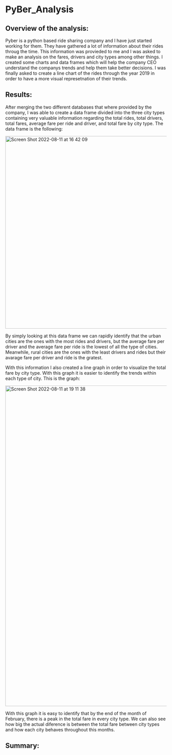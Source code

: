 # PyBer_Analysis

## Overview of the analysis:

Pyber is a python based ride sharing company and I have just started working for them. They have gathered a lot of information about their rides throug the time. This information was provieded to me and I was asked to make an analysis on the fares, drivers and city types among other things. I created some charts and data frames which will help the company CEO understand the companys trends and help them take better decisions. I was finally asked to create a line chart of the rides through the year 2019 in order to have a more visual represetnation of their trends.

## Results:

After merging the two different databases that where provided by the company, I was able to create a data frame divided into the three city types containing very valuable information regarding the total rides, total drivers, total fares, average fare per ride and driver, and total fare by city type. The data frame is the following:

<img width="602" alt="Screen Shot 2022-08-11 at 16 42 09" src="https://user-images.githubusercontent.com/108498940/184247435-5ffc920a-fb8a-49f4-af1c-bb4984791195.png">

By simply looking at this data frame we can rapidly identify that the urban cities are the ones with the most rides and drivers, but the average fare per driver and the average fare per ride is the lowest of all the type of cities. Meanwhile, rural cities are the ones with the least drivers and rides but their avarage fare per driver and ride is the gratest. 

With this information I also created a line graph in order to visualize the total fare by city type. With this graph it is easier to identify the trends within each type of city. This is the graph:

<img width="1002" alt="Screen Shot 2022-08-11 at 19 11 38" src="https://user-images.githubusercontent.com/108498940/184262568-888980a0-9bda-46c1-a5fa-00a72b1ea2fc.png">

With this graph it is easy to identify that by the end of the month of February, there is a peak in the total fare in every city type. We can also see how big the actual diference is between the total fare between city types and how each city behaves throughout this months. 

## Summary:

